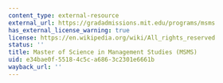 ```yaml
---
content_type: external-resource
external_url: https://gradadmissions.mit.edu/programs/msms
has_external_license_warning: true
license: https://en.wikipedia.org/wiki/All_rights_reserved
status: ''
title: Master of Science in Management Studies (MSMS)
uid: e34bae0f-5518-4c5c-a686-3c2301e6661b
wayback_url: ''
---
```

